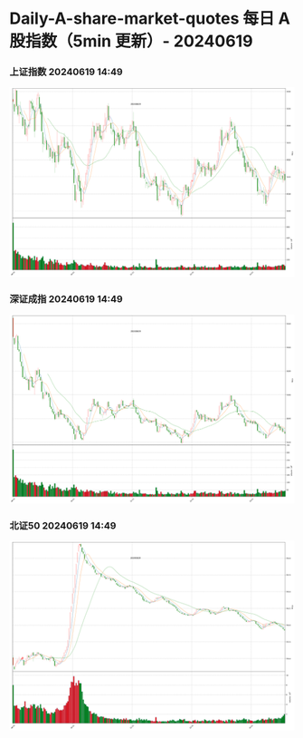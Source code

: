 
# Daily-A-share-market-quotes 每日 A 股指数（5min 更新）- 20240619

### 上证指数 20240619 14:49
![](./fig/2024/6/20240619-sh000001.png)

### 深证成指 20240619 14:49
![](./fig/2024/6/20240619-sz399001.png)

### 北证50 20240619 14:49
![](./fig/2024/6/20240619-bj899050.png)
